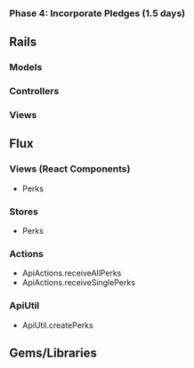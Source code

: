 ### Phase 4: Incorporate Pledges (1.5 days)

## Rails
### Models


### Controllers

### Views

## Flux
### Views (React Components)
* Perks

### Stores
* Perks

### Actions
* ApiActions.receiveAllPerks
* ApiActions.receiveSinglePerks


### ApiUtil
* ApiUtil.createPerks

## Gems/Libraries
